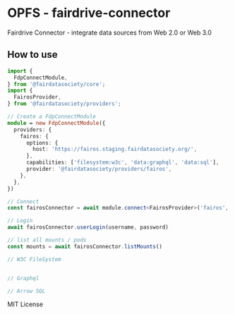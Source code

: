 # OPFS - fairdrive-connector
Fairdrive Connector - integrate data sources from Web 2.0 or Web 3.0


## How to use
```typescript
import {
  FdpConnectModule,
} from '@fairdatasociety/core';
import {
  FairosProvider,
} from '@fairdatasociety/providers';

// Create a FdpConnectModule
module = new FdpConnectModule({
  providers: {
    fairos: {
      options: {
        host: 'https://fairos.staging.fairdatasociety.org/',
      },
      capabilities: ['filesystem:w3c', 'data:graphql', 'data:sql'],
      provider: '@fairdatasociety/providers/fairos',
    },
  },
})

// Connect
const fairosConnector = await module.connect<FairosProvider>('fairos', FairosProvider)

// Login
await fairosConnector.userLogin(username, password)

// list all mounts / pods
const mounts = await fairosConnector.listMounts()

// W3C FileSystem


// Graphql

// Arrow SQL
```


MIT License

